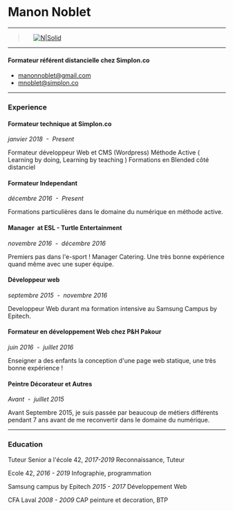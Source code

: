 # Manon Noblet 
---
> &nbsp;&nbsp;&nbsp;&nbsp;&nbsp;[![N|Solid](https://avatars0.githubusercontent.com/u/16650472?s=400&v=4)](http://manonprinity.github.io/)
---
#### Formateur référent distancielle chez Simplon.co

- manonnoblet@gmail.com 
- mnoblet@simplon.co
---
### Experience

#### Formateur technique at Simplon.co
*janvier 2018  -  Present*

Formateur développeur Web et CMS (Wordpress)
Méthode Active ( Learning by doing, Learning by teaching )
Formations en Blended côté distanciel 


#### Formateur Independant
*décembre 2016  -  Present*

Formations particulières dans le domaine du numérique en méthode active.


#### Manager  at ESL - Turtle Entertainment
*novembre 2016  -  décembre 2016*

Premiers pas dans l'e-sport ! 
Manager Catering. Une très bonne expérience quand même avec une super équipe.


#### Développeur web
*septembre 2015  -  novembre 2016*

Developpeur Web durant ma formation intensive au Samsung Campus by Epitech.


#### Formateur en développement Web chez P&H Pakour
*juin 2016  -  juillet 2016*

Enseigner a des enfants la conception d'une page web statique, une très bonne expérience !


#### Peintre Décorateur et Autres
*Avant  -  juillet 2015*

Avant Septembre 2015, je suis passée par beaucoup de métiers différents pendant 7 ans avant de
me reconvertir dans le domaine du numérique. 

----
### Education 
Tuteur Senior a l'école 42, 
*2017-2019*
Reconnaissance, Tuteur

Ecole 42, 
*2016 - 2019*
Infographie, programmation

Samsung campus by Epitech
*2015 - 2017*
Développement Web

CFA Laval
*2008 - 2009*
CAP peinture et decoration, 
BTP
